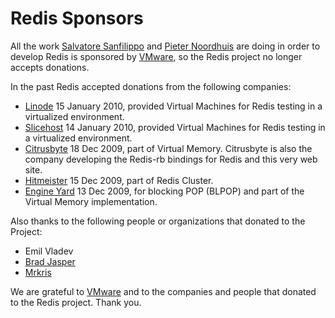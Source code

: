 Redis Sponsors
===

All the work [Salvatore Sanfilippo](http://twitter.com/antirez) and [Pieter Noordhuis](http://twitter.com/pnoordhuis) are doing in order to develop Redis is sponsored by [VMware](http://vmware.com), so the Redis project no longer accepts donations.

In the past Redis accepted donations from the following companies:

* [Linode](http://linode.com) 15 January 2010, provided Virtual Machines for Redis testing in a virtualized environment.
* [Slicehost](http://slicehost.com) 14 January 2010, provided Virtual Machines for Redis testing in a virtualized environment.
* [Citrusbyte](http://citrusbyte.com) 18 Dec 2009, part of Virtual Memory. Citrusbyte is also the company developing the Redis-rb bindings for Redis and this very web site.
* [Hitmeister](http://www.hitmeister.de/) 15 Dec 2009, part of Redis Cluster.
* [Engine Yard](http://engineyard.com) 13 Dec 2009, for blocking POP (BLPOP) and part of the Virtual Memory implementation.

Also thanks to the following people or organizations that donated to the Project:

* Emil Vladev
* [Brad Jasper](http://bradjasper.com/)
* [Mrkris](http://www.mrkris.com/)

We are grateful to [VMware](http://vmware.com) and to the companies and people that donated to the Redis project. Thank you.
